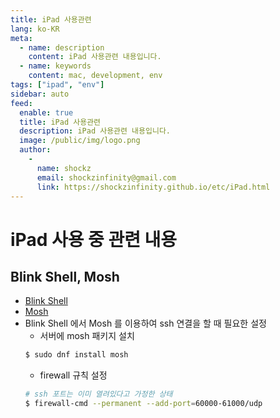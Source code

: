 ```yaml
---
title: iPad 사용관련
lang: ko-KR
meta:
  - name: description
    content: iPad 사용관련 내용입니다.
  - name: keywords
    content: mac, development, env
tags: ["ipad", "env"]
sidebar: auto
feed:
  enable: true
  title: iPad 사용관련
  description: iPad 사용관련 내용입니다.
  image: /public/img/logo.png
  author:
    -
      name: shockz
      email: shockzinfinity@gmail.com
      link: https://shockzinfinity.github.io/etc/iPad.html
---
```


# iPad 사용 중 관련 내용

<TagLinks />

## Blink Shell, Mosh

- [Blink Shell](https://apps.apple.com/kr/app/blink-shell-mosh-ssh-client/id1156707581)
- [Mosh](https://mosh.org)
- Blink Shell 에서 Mosh 를 이용하여 ssh 연결을 할 때 필요한 설정
  - 서버에 mosh 패키지 설치
  ```bash
  $ sudo dnf install mosh
  ```
  - firewall 규칙 설정
  ```bash
  # ssh 포트는 이미 열려있다고 가정한 상태
  $ firewall-cmd --permanent --add-port=60000-61000/udp
  ```
